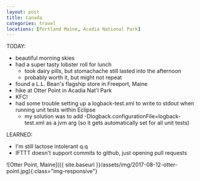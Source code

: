 ```yaml
---
layout: post
title: Canada
categories: travel
locations: [Portland Maine, Acadia National Park]
---
```


TODAY:
* beautiful morning skies
* had a super tasty lobster roll for lunch
  * took dairy pills, but stomachache still lasted into the afternoon
  * probably worth it, but might not repeat
* found a L.L. Bean's flagship store in Freeport, Maine
* hike at Otter Point in Acadia Nat'l Park
* KFC!
* had some trouble setting up a logback-test.xml to write to stdout when running unit tests within Eclipse
  * my solution was to add -Dlogback.configurationFile=logback-test.xml as a jvm arg (so it gets automatically set for all unit tests)

LEARNED:
* I'm still lactose intolerant q.q
* IFTTT doesn't support commits to github, just opening pull requests

![Otter Point, Maine]({{ site.baseurl }}/assets/img/2017-08-12-otter-point.jpg){:class="img-responsive"}
